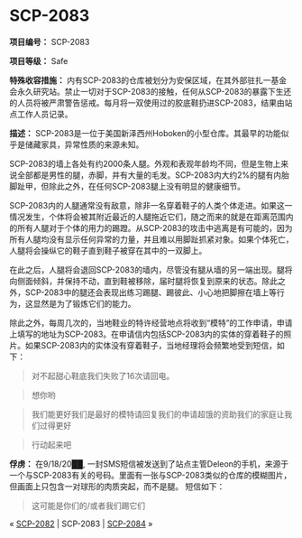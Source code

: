 # SCP-2083
                        


**项目编号：**  SCP-2083

**项目等级：**  Safe

**特殊收容措施：**  内有SCP-2083的仓库被划分为安保区域，在其外部驻扎一基金会永久研究站。禁止一切对于SCP-2083的接触，任何从SCP-2083的暴露下生还的人员将被严肃警告惩戒。每月将一双使用过的胶底鞋扔进SCP-2083，结果由站点工作人员记录。

**描述：**  SCP-2083是一位于美国新泽西州Hoboken的小型仓库。其最早的功能似乎是储藏家具，异常性质的来源未知。

SCP-2083的墙上各处有约2000条人腿。外观和表观年龄均不同，但是生物上来说全部都是男性的腿，赤脚，并有大量的毛发。SCP-2083内大约2%的腿有内胎脚趾甲，但除此之外，在任何SCP-2083腿上没有明显的健康细节。

SCP-2083内的人腿通常没有敌意，除非一名穿着鞋子的人类个体走进。如果这一情况发生，个体将会被其附近最近的人腿拖近它们，随之而来的就是在距离范围内的所有人腿对于个体的用力的踢蹬。从SCP-2083的攻击中逃离是有可能的，因为所有人腿均没有显示任何异常的力量，并且难以用脚趾抓紧对象。如果个体死亡，人腿将会操纵它的鞋子直到鞋子被穿在其中的一双脚上。

在此之后，人腿将会退回SCP-2083的墙内，尽管没有腿从墙的另一端出现。腿将向侧面倾斜，并保持不动，直到鞋被移除，届时腿将恢复到原来的状态。除此之外，SCP-2083中的腿还会表现出练习踢腿、踢彼此、小心地把脚擦在墙上等行为，这显然是为了锻炼它们的能力。

除此之外，每周几次的，当地鞋业的特许经营地点将收到“模特”的工作申请，申请上填写的地址为SCP-2083。在申请信内包括SCP-2083内的实体的穿着鞋子的照片。如果SCP-2083内的实体没有穿着鞋子，当地经理将会频繁地受到短信，如下：


> 对不起甜心鞋底我们失败了16次请回电。
> 


> 想你哟
> 


> 我们能更好我们是最好的模特请回复我们的申请超饿的资助我们的家庭让我们过得更好
> 


> 行动起来吧
> 

**俘虏：**  在9/18/20██, 一封SMS短信被发送到了站点主管Deleon的手机，来源于一个与SCP-2083有关的号码。里面有一张与SCP-2083类似的仓库的模糊图片，但画面上只包含一对球形的肉质突起，而不是腿。
短信如下：


> 这可能是你们的/或者我们踢它们
> 



« [SCP-2082](/scp-2082) | SCP-2083 | [SCP-2084](/scp-2084) »





                    